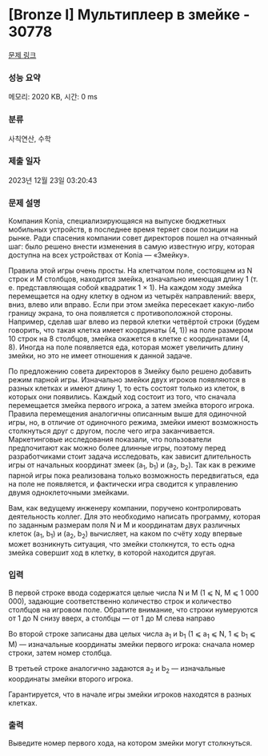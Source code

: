 # [Bronze I] Мультиплеер в змейке - 30778 

[문제 링크](https://www.acmicpc.net/problem/30778) 

### 성능 요약

메모리: 2020 KB, 시간: 0 ms

### 분류

사칙연산, 수학

### 제출 일자

2023년 12월 23일 03:20:43

### 문제 설명

<p>Компания Konia, специализирующаяся на выпуске бюджетных мобильных устройств, в последнее время теряет свои позиции на рынке. Ради спасения компании совет директоров пошел на отчаянный шаг: было решено внести изменения в самую известную игру, которая доступна на всех устройствах от Konia — «Змейку».</p>

<p>Правила этой игры очень просты. На клетчатом поле, состоящем из N строк и M столбцов, находится змейка, изначально имеющая длину 1 (т. е. представляющая собой квадратик 1 × 1). На каждом ходу змейка перемещается на одну клетку в одном из четырёх направлений: вверх, вниз, влево или вправо. Если при этом змейка пересекает какую-либо границу экрана, то она появляется с противоположной стороны. Например, сделав шаг влево из первой клетки четвёртой строки (будем говорить, что такая клетка имеет координаты (4, 1)) на поле размером 10 строк на 8 столбцов, змейка окажется в клетке с координатами (4, 8). Иногда на поле появляется еда, которая может увеличить длину змейки, но это не имеет отношения к данной задаче.</p>

<p>По предложению совета директоров в Змейку было решено добавить режим парной игры. Изначально змейки двух игроков появляются в разных клетках и имеют длину 1, то есть состоят только из клеток, в которых они появились. Каждый ход состоит из того, что сначала перемещается змейка первого игрока, а затем змейка второго игрока. Правила перемещения аналогичны описанным выше для одиночной игры, но, в отличие от одиночного режима, змейки имеют возможность столкнуться друг с другом, после чего игра заканчивается. Маркетинговые исследования показали, что пользователи предпочитают как можно более длинные игры, поэтому перед разработчиками стоит задача исследовать, как зависит длительность игры от начальных координат змеек (a<sub>1</sub>, b<sub>1</sub>) и (a<sub>2</sub>, b<sub>2</sub>). Так как в режиме парной игры пока реализована только возможность передвигаться, еда на поле не появляется, и фактически игра сводится к управлению двумя одноклеточными змейками.</p>

<p>Вам, как ведущему инженеру компании, поручено контролировать деятельность коллег. Для это необходимо написать программу, которая по заданным размерам поля N и M и координатам двух различных клеток (a<sub>1</sub>, b<sub>1</sub>) и (a<sub>2</sub>, b<sub>2</sub>) вычисляет, на каком по счёту ходу впервые может возникнуть ситуация, что змейки столкнутся, то есть одна змейка совершит ход в клетку, в которой находится другая.</p>

### 입력 

 <p>В первой строке ввода содержатся целые числа N и M (1 ⩽ N, M ⩽ 1 000 000), задающие соответственно количество строк и количество столбцов на игровом поле. Обратите внимание, что строки нумеруются от 1 до N снизу вверх, а столбцы — от 1 до M слева направо</p>

<p>Во второй строке записаны два целых числа a<sub>1</sub> и b<sub>1</sub> (1 ⩽ a<sub>1</sub> ⩽ N, 1 ⩽ b<sub>1</sub> ⩽ M) — изначальные координаты змейки первого игрока: сначала номер строки, затем номер столбца.</p>

<p>В третьей строке аналогично задаются a<sub>2</sub> и b<sub>2</sub> — изначальные координаты змейки второго игрока.</p>

<p>Гарантируется, что в начале игры змейки игроков находятся в разных клетках.</p>

### 출력 

 <p>Выведите номер первого хода, на котором змейки могут столкнуться.</p>

